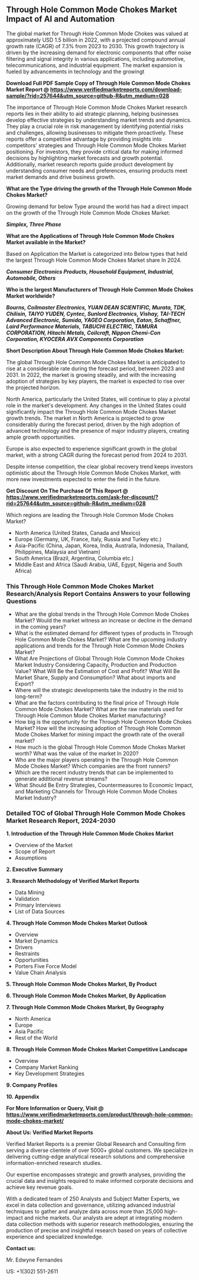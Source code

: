 <h2>Through Hole Common Mode Chokes Market Impact of AI and Automation</h2><p>The global market for Through Hole Common Mode Chokes was valued at approximately USD 1.5 billion in 2022, with a projected compound annual growth rate (CAGR) of 7.3% from 2023 to 2030. This growth trajectory is driven by the increasing demand for electronic components that offer noise filtering and signal integrity in various applications, including automotive, telecommunications, and industrial equipment. The market expansion is fueled by advancements in technology and the growingt</p><p id="" class=""><strong>Download Full PDF Sample Copy of Through Hole Common Mode Chokes Market Report @ <a href="https://www.verifiedmarketreports.com/download-sample/?rid=257644&utm_source=github-R&utm_medium=028" target="_blank">https://www.verifiedmarketreports.com/download-sample/?rid=257644&utm_source=github-R&utm_medium=028</a></strong></p><p>The importance of&nbsp;Through Hole Common Mode Chokes Market research reports lies in their ability to aid strategic planning, helping businesses develop effective strategies by understanding market trends and dynamics. They play a crucial role in risk management by identifying potential risks and challenges, allowing businesses to mitigate them proactively. These reports offer a competitive advantage by providing insights into competitors' strategies and Through Hole Common Mode Chokes Market positioning. For investors, they provide critical data for making informed decisions by highlighting market forecasts and growth potential. Additionally, market research reports guide product development by understanding consumer needs and preferences, ensuring products meet market demands and drive business growth.</p><p><strong>What are the&nbsp;Type driving the growth of the Through Hole Common Mode Chokes Market?</strong></p><p id="" class="">Growing demand for below Type around the world has had a direct impact on the growth of the Through Hole Common Mode Chokes Market:</p><em><strong>Simplex, Three Phase</strong></em></p><strong>What are the&nbsp;Applications&nbsp;of Through Hole Common Mode Chokes Market available in the Market?</strong></p><p id="" class="">Based on Application the Market is categorized into Below types that held the largest Through Hole Common Mode Chokes Market share In 2024.</p><em><strong>Consumer Electronics Products, Household Equipment, Industrial, Automobile, Others</strong></em></p><strong>Who is the largest Manufacturers of Through Hole Common Mode Chokes Market worldwide?</strong></p><p><em><strong>Bourns, Coilmaster Electronics, YUAN DEAN SCIENTIFIC, Murata, TDK, Chilisin, TAIYO YUDEN, Cyntec, Sunlord Electronics, Vishay, TAI-TECH Advanced Electronic, Sumida, YAGEO Corporation, Eaton, Schaffner, Laird Performance Materials, TABUCHI ELECTRIC, TAMURA CORPORATION, Hitachi Metals, Coilcraft, Nippon Chemi-Con Corporation, KYOCERA AVX Components Corporation</strong></em></p><p id="" class=""><strong>Short Description About Through Hole Common Mode Chokes Market:</strong></p><p>The global Through Hole Common Mode Chokes Market is anticipated to rise at a considerable rate during the forecast period, between 2023 and 2031. In 2022, the market is growing steadily, and with the increasing adoption of strategies by key players, the market is expected to rise over the projected horizon.</p><p>North America, particularly the United States, will continue to play a pivotal role in the market's development. Any changes in the United States could significantly impact the Through Hole Common Mode Chokes Market growth trends. The market in North America is projected to grow considerably during the forecast period, driven by the high adoption of advanced technology and the presence of major industry players, creating ample growth opportunities.</p><p>Europe is also expected to experience significant growth in the global market, with a strong CAGR during the forecast period from 2024 to 2031.</p><p>Despite intense competition, the clear global recovery trend keeps investors optimistic about the Through Hole Common Mode Chokes Market, with more new investments expected to enter the field in the future.</p><p id="" class=""><strong>Get Discount On The Purchase Of This Report @ <a href="https://www.verifiedmarketreports.com/ask-for-discount/?rid=257644&utm_source=github-R&utm_medium=028" target="_blank">https://www.verifiedmarketreports.com/ask-for-discount/?rid=257644&utm_source=github-R&utm_medium=028</a></strong></p>Which regions are leading the Through Hole Common Mode Chokes Market?</p><ul><li>North America (United States, Canada and Mexico)</li><li>Europe (Germany, UK, France, Italy, Russia and Turkey etc.)</li><li>Asia-Pacific (China, Japan, Korea, India, Australia, Indonesia, Thailand, Philippines, Malaysia and Vietnam)</li><li>South America (Brazil, Argentina, Columbia etc.)</li><li>Middle East and Africa (Saudi Arabia, UAE, Egypt, Nigeria and South Africa)</li></ul><h3 id="" class="">This Through Hole Common Mode Chokes Market Research/Analysis Report Contains Answers to your following Questions</h3><ul><li>What are the global trends in the Through Hole Common Mode Chokes Market? Would the market witness an increase or decline in the demand in the coming years?</li><li>What is the estimated demand for different types of products in Through Hole Common Mode Chokes Market? What are the upcoming industry applications and trends for the Through Hole Common Mode Chokes Market?</li><li>What Are Projections of Global Through Hole Common Mode Chokes Market Industry Considering Capacity, Production and Production Value? What Will Be the Estimation of Cost and Profit? What Will Be Market Share, Supply and Consumption? What about imports and Export?</li><li>Where will the strategic developments take the industry in the mid to long-term?</li><li>What are the factors contributing to the final price of Through Hole Common Mode Chokes Market? What are the raw materials used for Through Hole Common Mode Chokes Market manufacturing?</li><li>How big is the opportunity for the Through Hole Common Mode Chokes Market? How will the increasing adoption of Through Hole Common Mode Chokes Market for mining impact the growth rate of the overall market?</li><li>How much is the global Through Hole Common Mode Chokes Market worth? What was the value of the market In 2020?</li><li>Who are the major players operating in the Through Hole Common Mode Chokes Market? Which companies are the front runners?</li><li>Which are the recent industry trends that can be implemented to generate additional revenue streams?</li><li>What Should Be Entry Strategies, Countermeasures to Economic Impact, and Marketing Channels for Through Hole Common Mode Chokes Market Industry?</li></ul><h3 id="" class="">Detailed TOC of Global Through Hole Common Mode Chokes Market Research Report, 2024-2030</h3><p id="" class=""><strong>1. Introduction of the Through Hole Common Mode Chokes Market</strong></p><ul><li>Overview of the Market</li><li>Scope of Report</li><li>Assumptions</li></ul><p id="" class=""><strong>2. Executive Summary</strong></p><p id="" class=""><strong>3. Research Methodology of Verified Market Reports</strong></p><ul><li>Data Mining</li><li>Validation</li><li>Primary Interviews</li><li>List of Data Sources</li></ul><p id="" class=""><strong>4. Through Hole Common Mode Chokes Market Outlook</strong></p><ul><li>Overview</li><li>Market Dynamics</li><li>Drivers</li><li>Restraints</li><li>Opportunities</li><li>Porters Five Force Model</li><li>Value Chain Analysis</li></ul><p id="" class=""><strong>5. Through Hole Common Mode Chokes Market, By Product</strong></p><p id="" class=""><strong>6. Through Hole Common Mode Chokes Market, By Application</strong></p><p id="" class=""><strong>7. Through Hole Common Mode Chokes Market, By Geography</strong></p><ul><li>North America</li><li>Europe</li><li>Asia Pacific</li><li>Rest of the World</li></ul><p id="" class=""><strong>8. Through Hole Common Mode Chokes Market Competitive Landscape</strong></p><ul><li>Overview</li><li>Company Market Ranking</li><li>Key Development Strategies</li></ul><p id="" class=""><strong>9. Company Profiles</strong></p><p id="" class=""><strong>10. Appendix</strong></p><p id="" class=""><strong>For More Information or Query, Visit @ <a href="https://www.verifiedmarketreports.com/product/through-hole-common-mode-chokes-market/" target="_blank">https://www.verifiedmarketreports.com/product/through-hole-common-mode-chokes-market/</a></strong></p><p id="" class=""><strong>About Us: Verified Market Reports</strong></p><p id="" class="">Verified Market Reports is a premier Global Research and Consulting firm serving a diverse clientele of over 5000+ global customers. We specialize in delivering cutting-edge analytical research solutions and comprehensive information-enriched research studies.</p><p id="" class="">Our expertise encompasses strategic and growth analyses, providing the crucial data and insights required to make informed corporate decisions and achieve key revenue goals.</p><p id="" class="">With a dedicated team of 250 Analysts and Subject Matter Experts, we excel in data collection and governance, utilizing advanced industrial techniques to gather and analyze data across more than 25,000 high-impact and niche markets. Our analysts are adept at integrating modern data collection methods with superior research methodologies, ensuring the production of precise and insightful research based on years of collective experience and specialized knowledge.</p><p id="" class=""><strong>Contact us:</strong></p><p id="" class="">Mr. Edwyne Fernandes</p><p id="" class="">US: +1(302) 551-2611</p>